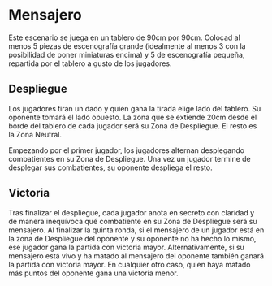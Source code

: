 # Mensajero

Este escenario se juega en un tablero de 90cm por 90cm.
Colocad al menos 5 piezas de escenografía grande (idealmente al menos 3 con la posibilidad de poner miniaturas encima) y 5 de escenografía pequeña, repartida por el tablero a gusto de los jugadores.

## Despliegue

Los jugadores tiran un dado y quien gana la tirada elige lado del tablero.
Su oponente tomará el lado opuesto.
La zona que se extiende 20cm desde el borde del tablero de cada jugador será su Zona de Despliegue.
El resto es la Zona Neutral.

Empezando por el primer jugador, los jugadores alternan desplegando combatientes en su Zona de Despliegue. Una vez un jugador termine de desplegar sus combatientes, su oponente despliega el resto.

## Victoria

Tras finalizar el despliegue, cada jugador anota en secreto con claridad y de manera inequívoca qué combatiente en su Zona de Despliegue será su mensajero.
Al finalizar la quinta ronda, si el mensajero de un jugador está en la zona de Despliegue del oponente y su oponente no ha hecho lo mismo, ese jugador gana la partida con victoria mayor.
Alternativamente, si su mensajero está vivo y ha matado al mensajero del oponente también ganará la partida con victoria mayor.
En cualquier otro caso, quien haya matado más puntos del oponente gana una victoria menor.
